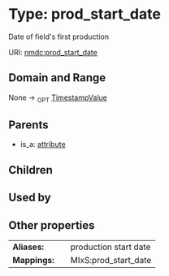 
# Type: prod_start_date


Date of field's first production

URI: [nmdc:prod_start_date](https://microbiomedata/meta/prod_start_date)


## Domain and Range

None ->  <sub>OPT</sub> [TimestampValue](TimestampValue.md)

## Parents

 *  is_a: [attribute](attribute.md)

## Children


## Used by


## Other properties

|  |  |  |
| --- | --- | --- |
| **Aliases:** | | production start date |
| **Mappings:** | | MIxS:prod_start_date |

